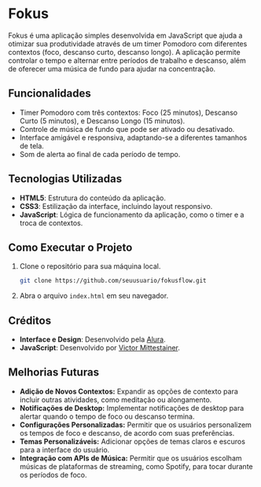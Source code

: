
# Fokus

Fokus é uma aplicação simples desenvolvida em JavaScript que ajuda a otimizar sua produtividade através de um timer Pomodoro com diferentes contextos (foco, descanso curto, descanso longo). A aplicação permite controlar o tempo e alternar entre períodos de trabalho e descanso, além de oferecer uma música de fundo para ajudar na concentração.

## Funcionalidades

- Timer Pomodoro com três contextos: Foco (25 minutos), Descanso Curto (5 minutos), e Descanso Longo (15 minutos).
- Controle de música de fundo que pode ser ativado ou desativado.
- Interface amigável e responsiva, adaptando-se a diferentes tamanhos de tela.
- Som de alerta ao final de cada período de tempo.

## Tecnologias Utilizadas

- **HTML5**: Estrutura do conteúdo da aplicação.
- **CSS3**: Estilização da interface, incluindo layout responsivo.
- **JavaScript**: Lógica de funcionamento da aplicação, como o timer e a troca de contextos.

## Como Executar o Projeto

1. Clone o repositório para sua máquina local.
   ```bash
   git clone https://github.com/seuusuario/fokusflow.git
   ```
2. Abra o arquivo `index.html` em seu navegador.

## Créditos

- **Interface e Design**: Desenvolvido pela [Alura](https://www.alura.com.br).
- **JavaScript**: Desenvolvido por [Victor Mittestainer](https://www.linkedin.com/in/vmittestainerdev/).

## Melhorias Futuras

- **Adição de Novos Contextos:** Expandir as opções de contexto para incluir outras atividades, como meditação ou alongamento.
- **Notificações de Desktop:** Implementar notificações de desktop para alertar quando o tempo de foco ou descanso termina.
- **Configurações Personalizadas:** Permitir que os usuários personalizem os tempos de foco e descanso, de acordo com suas preferências.
- **Temas Personalizáveis:** Adicionar opções de temas claros e escuros para a interface do usuário.
- **Integração com APIs de Música:** Permitir que os usuários escolham músicas de plataformas de streaming, como Spotify, para tocar durante os períodos de foco.
